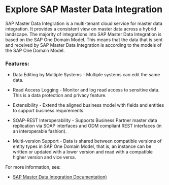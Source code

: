 # Explore SAP Master Data Integration

SAP Master Data Integration is a multi-tenant cloud service for master data integration. It provides a consistent view on master data across a hybrid landscape. The majority of integrations into SAP Master Data Integration is based on the SAP One Domain Model. This means that the data that is sent and received by SAP Master Data Integration is according to the models of the SAP One Domain Model. 

### Features:

* Data Editing by Multiple Systems - Multiple systems can edit the same data.

* Read Access Logging - Monitor and log read access to sensitive data. This is a data protection and privacy feature.

* Extensibility - Extend the aligned business model with fields and entities to support business requirements.

* SOAP-REST Interoperability - Supports Business Partner master data replication via SOAP interfaces and ODM compliant REST interfaces (in an interoperable fashion).

* Multi-version Support - Data is shared between compatible versions of entity types in SAP One Domain Model, that is, an instance can be written or updated with a lower version and read with a compatible higher version and vice versa.

For more information, see:
* [SAP Master Data Integration Documentation)](https://help.sap.com/docs/SAP_MASTER_DATA_INTEGRATION)